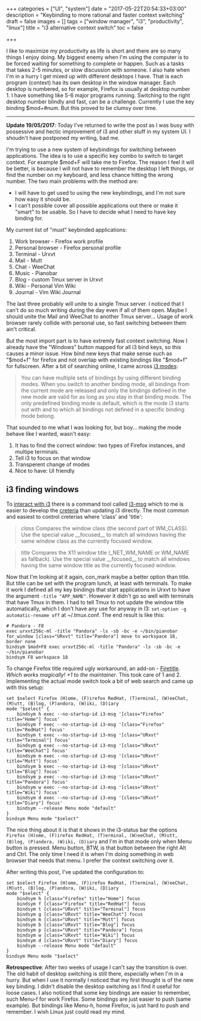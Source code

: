 +++
categories = ["UI", "system"]
date = "2017-05-22T20:54:33+03:00"
description = "Keybinding to more rational and faster context switching"
draft = false
images = []
tags = ["window manager", "i3", "productivity", "linux"]
title = "i3 alternative context switch"
toc = false

+++

I like to maximize my productivity as life is short and there are so many things
I enjoy doing. My biggest enemy when I'm using the computer is to be forced
waiting for something to complete or happen. Such as a tasks that takes 2-5
minutes, or slow discussion with someone. I also hate when I'm in a hurry I get
mixed up with different desktops I have. That is each program (context) has its
own desktop in the window manager. Each desktop is numbered, so for example,
Firefox is usually at desktop number 1. I have something like 5-6 major programs
running. Switching to the right desktop number blindly and fast, can be
a challenge. Currently I use the key binding \$mod+#num. But this proved to be
clumsy over time. 

---

**Update 19/05/2017**: Today I've returned to write the post as I was busy with
possessive and hectic improvement of i3 and other stuff in my system UI.
I shoudn't have postponed my writing, bad me.

I'm trying to use a new system of keybindings for switching between
applications. The idea is to use a specific key combo to switch to target
context. For example \$mod+F will take me to Firefox. The reason I feel it will
be better, is because I will not have to remember the desktop I left things, or
find the number on my keyboard, and less chance hitting the wrong number. The
two main problems with the method are:

- I will have to get used to using the new keybindings, and I'm not sure how
easy it should be.
- I can't possible cover all possible applications out there or make it "smart"
to be usable. So I have to decide what I need to have key binding for.

My current list of "must" keybinded applications:

1. Work browser - Firefox work profile
2. Personal browser - Firefox personal profile
3. Terminal - Urxvt
4. Mail - Mutt
5. Chat - WeeChat
6. Music - Pianobar
7. Blog - custom Tmux server in Urxvt
8. Wiki - Personal Vim Wiki
9. Journal - Vim Wiki Journal

The last three probably will unite to a single Tmux server. I noticed that
I can't do so much writing during the day even if all of them open.
Maybe I should unite the Mail and WeeChat to another Tmux server...
Usage of work browser rarely collide with personal use, so fast switching
between them ain't critical.

But the most import part is to have extremly fast context switching.
Now I already have the "Windows" button mapped for all i3 bind keys, so this
causes a minor issue. How bind new keys that make sense such as "\$mod+f" for
firefox and not overlap with existing bindings like "\$mod+f" for fullscreen.
After a bit of searching online, I came across [i3 modes][1]:

> You can have multiple sets of bindings by using different binding modes. When
you switch to another binding mode, all bindings from the current mode are
released and only the bindings defined in the new mode are valid for as long as
you stay in that binding mode. The only predefined binding mode is default,
which is the mode i3 starts out with and to which all bindings not defined in
a specific binding mode belong.

That sounded to me what I was looking for, but boy... making the mode behave
like I wanted, wasn't easy:

1. It has to find the correct window: two types of Firefox instances, and multipe terminals.
2. Tell i3 to focus on that window
3. Transperent change of modes
4. Nice to have: UI friendly

## i3 finding windows
To [interact with i3][2] there is a command tool called [i3-msg][3] which to me is
easier to develop the [creteria][4] than updating i3 directly. The most common
and easiest to control creterias where 'class' and 'title':

> *class*
  Compares the window class (the second part of WM_CLASS). Use the special value
  \_\_focused\_\_ to match all windows having the same window class as the
  currently focused window.

> *title*
  Compares the X11 window title (_NET_WM_NAME or WM_NAME as fallback). Use the
  special value \_\_focused\_\_ to match all windows having the same window title as
  the currently focused window.

Now that I'm looking at it again, con_mark maybe a better option than title.
But title can be set with the program lunch, at least with terminals.
To make it work I defined all my key bindings that start applications in Urxvt
to have the argument `-title "APP_NAME"`. However it didn't go so well with
terminals that have Tmux in them. I had to tell Tmux to not update the window
title automatically, which I don't have any use for anyway in I3:
`set-option -g automatic-rename off` at ~/.tmux.conf. The end result is like
this:

```
# Pandora - F8
exec urxvt256c-ml -title "Pandora" -ls -sb -bc -e ~/bin/pianobar
for_window [class="URxvt" title="Pandora"] move to workspace 18, border none
bindsym $mod+F8 exec urxvt256c-ml -title "Pandora" -ls -sb -bc -e ~/bin/pianobar
bindsym F8 workspace 18
```

To change Firefox title required ugly workaround, an add-on - [Firetitle][5].
*Which works magically! +1 to the maintainer*. This took care of 1 and 2.
Implementing the actual mode switch took a bit of web search  and came up with
this setup:

```
set $select Firefox (H)ome, (F)irefox RedHat, (T)erminal, (W)eeChat, (M)utt, (B)log, (P)andora, (W)iki, (D)iary
mode "$select" {
    bindsym h exec --no-startup-id i3-msg '[class="Firefox" title="Home"] focus'
    bindsym f exec --no-startup-id i3-msg '[class="Firefox" title="RedHat"] focus'
    bindsym t exec --no-startup-id i3-msg '[class="URxvt" title="Terminal"] focus'
    bindsym g exec --no-startup-id i3-msg '[class="URxvt" title="WeeChat"] focus'
    bindsym m exec --no-startup-id i3-msg '[class="URxvt" title="Mutt"] focus'
    bindsym b exec --no-startup-id i3-msg '[class="URxvt" title="Blog"] focus'
    bindsym p exec --no-startup-id i3-msg '[class="URxvt" title="Pandora"] focus'
    bindsym w exec --no-startup-id i3-msg '[class="URxvt" title="Wiki"] focus'
    bindsym d exec --no-startup-id i3-msg '[class="URxvt" title="Diary"] focus'
    bindsym --release Menu mode "default"
}
bindsym Menu mode "$select"
```

The nice thing about it is that it shows in the i3-status bar the options
`Firefox (H)ome, (F)irefox RedHat, (T)erminal, (W)eeChat, (M)utt, (B)log,
(P)andora, (W)iki, (D)iary` and I'm in that mode only when Menu button is
pressed. Menu button, BTW, is that button between the right Alt and Ctrl.
The only time I need it is when I'm doing something in web browser that needs
that menu. I prefer the context switching over it.

After writing this post, I've updated the configuration to:

```
set $select Firefox (H)ome, (F)irefox RedHat, (T)erminal, (W)eeChat, (M)utt, (B)log, (P)andora, (W)iki, (D)iary
mode "$select" {
    bindsym h [class="Firefox" title="Home"] focus
    bindsym f [class="Firefox" title="RedHat"] focus
    bindsym t [class="URxvt" title="Terminal"] focus
    bindsym g [class="URxvt" title="WeeChat"] focus
    bindsym m [class="URxvt" title="Mutt"] focus
    bindsym b [class="URxvt" title="Blog"] focus
    bindsym p [class="URxvt" title="Pandora"] focus
    bindsym w [class="URxvt" title="Wiki"] focus
    bindsym d [class="URxvt" title="Diary"] focus
    bindsym --release Menu mode "default"
}
bindsym Menu mode "$select"
```

**Retrospective**:
After two weeks of usage I can't say the transition is over. The old habit of
desktop switching is still there, especially when I'm in a hurry. But when
I use it normally I noticed that my first thought is of the new key binding.
I didn't disable the desktop switching as I find it useful for loose cases.
I also noticed that some key bindings are easier to remember, such Menu-f for
work Firefox. Some bindings are just easier to push (same example).
But bindings like Menu-h, home Firefox, is just hard to push and remember.
I wish Linux just could read my mind.

[1]: https://i3wm.org/docs/userguide.html#binding_modes
[2]: https://i3wm.org/docs/ipc.html
[3]: http://build.i3wm.org/docs/i3-msg.html
[4]: https://i3wm.org/docs/userguide.html#command_criteria
[5]: https://addons.mozilla.org/en-US/firefox/addon/firetitle/

